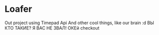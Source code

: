 # Loafer
Out project using Timepad Api
And other cool things, like our brain :d
ВЫ КТО ТАКИЕ? Я ВАС НЕ ЗВАЛ!
ОКЕй
checkout
